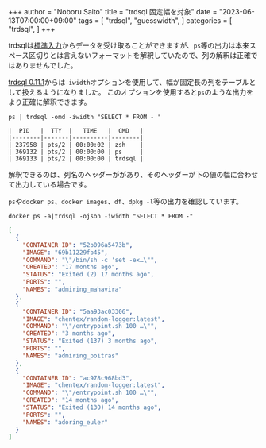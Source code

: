 +++
author = "Noboru Saito"
title = "trdsql 固定幅を対象"
date = "2023-06-13T07:00:00+09:00"
tags = [
    "trdsql",
    "guesswidth",
]
categories = [
    "trdsql",
]
+++

trdsqlは[標準入力](/trdsql/10_stdin/index.html)からデータを受け取ることができますが、`ps`等の出力は本来スペース区切りとは言えないフォーマットを解釈していたので、列の解釈は正確ではありませんでした。

[trdsql 0.11.1](/blog/trdsql_0111/)からは`-iwidth`オプションを使用して、幅が固定長の列をテーブルとして扱えるようになりました。
このオプションを使用すると`ps`のような出力をより正確に解釈できます。

```console
ps | trdsql -omd -iwidth "SELECT * FROM - "
```

```
|  PID   |  TTY  |   TIME   |  CMD   |
|--------|-------|----------|--------|
| 237958 | pts/2 | 00:00:02 | zsh    |
| 369132 | pts/2 | 00:00:00 | ps     |
| 369133 | pts/2 | 00:00:00 | trdsql |
```

解釈できるのは、列名のヘッダーががあり、そのヘッダーが下の値の幅に合わせて出力している場合です。

`ps`や`docker ps`、`docker images`、`df`、`dpkg -l`等の出力を確認しています。

```console
docker ps -a|trdsql -ojson -iwidth "SELECT * FROM -"
```

```json
[
  {
    "CONTAINER ID": "52b096a5473b",
    "IMAGE": "69b11229fb45",
    "COMMAND": "\"/bin/sh -c 'set -ex…\"",
    "CREATED": "17 months ago",
    "STATUS": "Exited (2) 17 months ago",
    "PORTS": "",
    "NAMES": "admiring_mahavira"
  },
  {
    "CONTAINER ID": "5aa93ac03306",
    "IMAGE": "chentex/random-logger:latest",
    "COMMAND": "\"/entrypoint.sh 100 …\"",
    "CREATED": "3 months ago",
    "STATUS": "Exited (137) 3 months ago",
    "PORTS": "",
    "NAMES": "admiring_poitras"
  },
  {
    "CONTAINER ID": "ac978c968bd3",
    "IMAGE": "chentex/random-logger:latest",
    "COMMAND": "\"/entrypoint.sh 100 …\"",
    "CREATED": "14 months ago",
    "STATUS": "Exited (130) 14 months ago",
    "PORTS": "",
    "NAMES": "adoring_euler"
  }
]
```